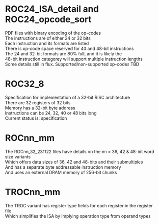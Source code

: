 # ROC24_ISA_detail and ROC24_opcode_sort  
PDF files with binary encoding of the op-codes  
The instructions are of either 24 or 32 bits  
Each instruction and its formats are listed  
There is op-code space reserved for 40 and 48-bit instructions  
The 24 and 32-bit formats are 80% full, and it is likely the  
48-bit instruction categorey will support multiple instruction lengths  
Some details still in flux.  Supported/non-supported op-codes TBD  
# ROC32_8  
Specification for implementation of a 32-bit RISC architecture  
There are 32 registers of 32 bits  
Memory has a 32-bit byte address  
Instructions can be 24, 32, 40 or 48 bits long  
Current status is: specification  
# ROCnn_mm  
The ROCnn_32_231122 files have details on the nn = 36, 42 & 48-bit word size variants  
Which offers data sizes of 36, 42 and 48-bits and their submultiples  
And has a separate byte addressable instruction memory  
And uses an external DRAM memory of 256-bit chunks  
# TROCnn_mm  
The TROC variant has register type fields for each register in the register file  
Which simplifies the ISA by implying operation type from operand types  
